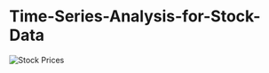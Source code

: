 # Time-Series-Analysis-for-Stock-Data
![Stock Prices](https://github.com/saeedrafieepour/Time-Series-Analysis-for-Stock-Data/assets/121918655/ed66ada7-c7e8-43f9-83e8-42cf44e0308c)
